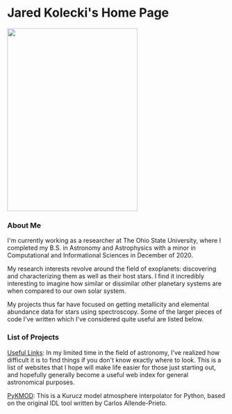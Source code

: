 # Jared Kolecki's Home Page


<img src="assets/MyFirstPaper.png" width="300" height="420" alt="">

### About Me
I'm currently working as a researcher at The Ohio State University, where I completed my B.S. in Astronomy and Astrophysics with a minor in Computational and Informational Sciences in December of 2020.

My research interests revolve around the field of exoplanets: discovering and characterizing them as well as their host stars. I find it incredibly interesting to imagine how similar or dissimilar other planetary systems are when compared to our own solar system. 

My projects thus far have focused on getting metallicity and elemental abundance data for stars using spectroscopy. Some of the larger pieces of code I've written which I've considered quite useful are listed below. 

### List of Projects
[Useful Links](astroweblist.md): In my limited time in the field of astronomy, I've realized how difficult it is to find things if you don't know exactly where to look. This is a list of websites that I hope will make life easier for those just starting out, and hopefully generally become a useful web index for general astronomical purposes.

[PyKMOD](pykmod.md): This is a Kurucz model atmosphere interpolator for Python, based on the original IDL tool written by Carlos Allende-Prieto.

